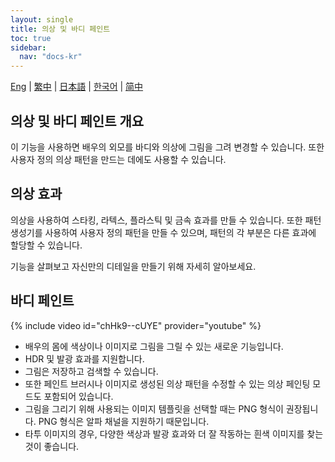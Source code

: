 ```yaml
---
layout: single
title: 의상 및 바디 페인트
toc: true
sidebar:
  nav: "docs-kr"
---
```

[Eng](/dancexr/features/outfit_body_paint) | [繁中](/tw/dancexr/features/outfit_body_paint) | [日本語](/jp/dancexr/features/outfit_body_paint) | [한국어](/kr/dancexr/features/outfit_body_paint) | [简中](/zh/dancexr/features/outfit_body_paint)


## 의상 및 바디 페인트 개요
이 기능을 사용하면 배우의 외모를 바디와 의상에 그림을 그려 변경할 수 있습니다. 또한 사용자 정의 의상 패턴을 만드는 데에도 사용할 수 있습니다.

## 의상 효과
의상을 사용하여 스타킹, 라텍스, 플라스틱 및 금속 효과를 만들 수 있습니다. 또한 패턴 생성기를 사용하여 사용자 정의 패턴을 만들 수 있으며, 패턴의 각 부분은 다른 효과에 할당할 수 있습니다.

기능을 살펴보고 자신만의 디테일을 만들기 위해 자세히 알아보세요.

## 바디 페인트
{% include video id="chHk9--cUYE" provider="youtube" %}
* 배우의 몸에 색상이나 이미지로 그림을 그릴 수 있는 새로운 기능입니다.
* HDR 및 발광 효과를 지원합니다.
* 그림은 저장하고 검색할 수 있습니다.
* 또한 페인트 브러시나 이미지로 생성된 의상 패턴을 수정할 수 있는 의상 페인팅 모드도 포함되어 있습니다.
* 그림을 그리기 위해 사용되는 이미지 템플릿을 선택할 때는 PNG 형식이 권장됩니다. PNG 형식은 알파 채널을 지원하기 때문입니다.
* 타투 이미지의 경우, 다양한 색상과 발광 효과와 더 잘 작동하는 흰색 이미지를 찾는 것이 좋습니다.